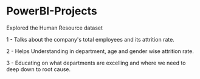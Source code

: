 # PowerBI-Projects
Explored the Human Resource dataset

1 - Talks about the company's total employees and its attrition rate.

2 - Helps Understanding in department, age and gender wise attrition rate.

3 - Educating on what departments are excelling and where we need to deep down to root cause.
